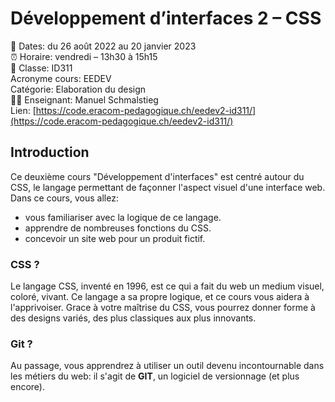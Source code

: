 # Développement d’interfaces 2 – CSS

📅 Dates: du 26 août 2022 au 20 janvier 2023  
⏰ Horaire: vendredi – 13h30 à 15h15  
🏫 Classe: ID311  
Acronyme cours: EEDEV  
Catégorie: Elaboration du design  
👨‍🏫 Enseignant: Manuel Schmalstieg  
Lien: [https://code.eracom-pedagogique.ch/eedev2-id311/](https://code.eracom-pedagogique.ch/eedev2-id311/)


## Introduction

Ce deuxième cours "Développement d'interfaces" est centré autour du CSS, le langage permettant de façonner l'aspect visuel d'une interface web. Dans ce cours, vous allez:

- vous familiariser avec la logique de ce langage.
- apprendre de nombreuses fonctions du CSS.
- concevoir un site web pour un produit fictif.

### CSS ?

Le langage CSS, inventé en 1996, est ce qui a fait du web un medium visuel, coloré, vivant. Ce langage a sa propre logique, et ce cours vous aidera à l'apprivoiser. Grace à votre maîtrise du CSS, vous pourrez donner forme à des designs variés, des plus classiques aux plus innovants.

### Git ?

Au passage, vous apprendrez à utiliser un outil devenu incontournable dans les métiers du web: il s'agit de **GIT**, un logiciel de versionnage (et plus encore).

